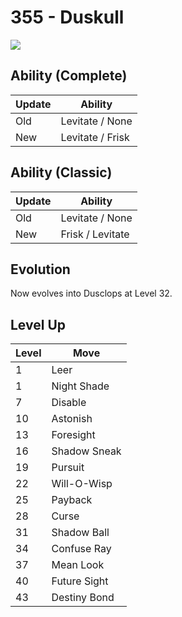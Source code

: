 # 355 - Duskull
![][355]

## Ability (Complete)

Update | Ability
---    | ---
Old    | Levitate / None
New    | Levitate / Frisk

## Ability (Classic)

Update | Ability
---    | ---
Old    | Levitate / None
New    | Frisk / Levitate

## Evolution
Now evolves into Dusclops at Level 32.

## Level Up

Level | Move
---   | ---
  1   | Leer
  1   | Night Shade
  7   | Disable
 10   | Astonish
 13   | Foresight
 16   | Shadow Sneak
 19   | Pursuit
 22   | Will-O-Wisp
 25   | Payback
 28   | Curse
 31   | Shadow Ball
 34   | Confuse Ray
 37   | Mean Look
 40   | Future Sight
 43   | Destiny Bond

[355]: ../img/pokemon/355.png
